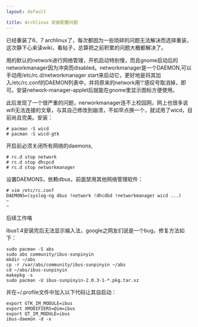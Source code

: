 ```yaml
---
layout: default

title: Archlinux 安装配置问题
---
```


已经重装了6、7 archlinux了，每次都因为一些琐碎的问题无法解决而选择重装，这次静下心来读wiki，看帖子，总算把之前积累的问题大概都解决了。

用的默认的network进行网络管理，开机启动特别慢，而且gnome启动后的networkmanager因为冲突而disabled。networkmanager是一个DAEMON,可以手动用/etc/rc.d/networkmanager start来启动它，更好地是将其加入/etc/rc.conf的DAEMON列表中，并将原来的network用’!'感叹号取消掉，即可。安装network-manager-applet后就能在gnome里显示图标方便使用。

此后发现了一个很严重的问题，nerworkmanager连不上校园网，网上也很多说wifi无法连接的文章，与其自己修改到崩溃，不如早点换一个，就试用了wicd，目前尚且完美。安装：
	
	# pacman -S wicd
	# pacman -S wicd-gtk

开启前必须关闭所有网络的daemons,

	# rc.d stop network
	# rc.d stop dhcpcd
	# rc.d stop networkmanager

设置DAEMONS，依赖dbus，前面禁用其他网络管理软件：

	# vim /etc/rc.conf
	DAEMONS=(syslog-ng dbus !network !dhcdbd !networkmanager wicd ...)
	~
	~

后续工作咯

ibus1.4安装完后无法显示输入法，google之网友们说是一个bug，修复方法如下：

	sudo pacman -S abs
	sudo abs community/ibus-sunpinyin
	mkdir ~/abs
	cp -r /var/abs/community/ibus-sunpinyin ~/abs
	cd ~/abs/ibus-sunpinyin
	makepkg -s
	sudo pacman -U ibus-sunpinyin-2.0.3-1-*.pkg.tar.xz

并在~/.profile文件中加入以下代码让其自启动：

	export GTK_IM_MODULE=ibus
	export XMODIFIERS=@im=ibus
	export QT_IM_MODULE=ibus
	ibus-daemon -d -x

